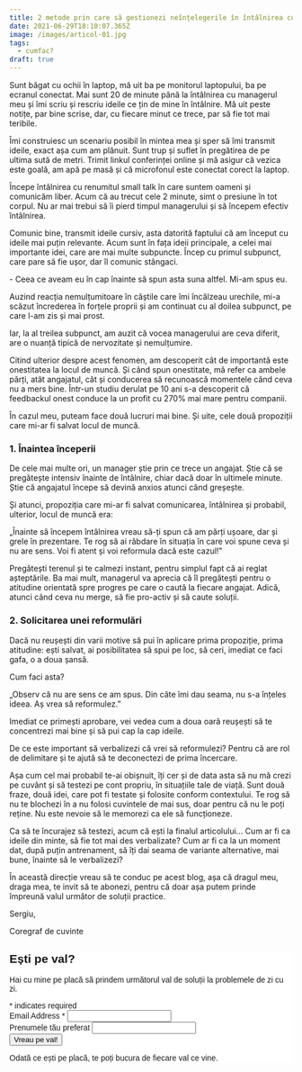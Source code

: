 ```yaml
---
title: 2 metode prin care să gestionezi neînțelegerile în întâlnirea cu managerul tău
date: 2021-06-29T18:10:07.365Z
image: /images/articol-01.jpg
tags:
  - cumfac?
draft: true
---
```

<!--StartFragment-->

Sunt băgat cu ochii în laptop, mă uit ba pe monitorul laptopului, ba pe ecranul conectat. Mai sunt 20 de minute până la întâlnirea cu managerul meu și îmi scriu și rescriu ideile ce țin de mine în întâlnire. Mă uit peste notițe, par bine scrise, dar, cu fiecare minut ce trece, par să fie tot mai teribile.

Îmi construiesc un scenariu posibil în mintea mea și sper să îmi transmit ideile, exact așa cum am plănuit. Sunt trup și suflet în pregătirea de pe ultima sută de metri. Trimit linkul conferinței online și mă asigur că vezica este goală, am apă pe masă și că microfonul este conectat corect la laptop.

Începe întâlnirea cu renumitul small talk în care suntem oameni și comunicăm liber. Acum că au trecut cele 2 minute, simt o presiune în tot corpul. Nu ar mai trebui să îi pierd timpul managerului și să începem efectiv întâlnirea.

Comunic bine, transmit ideile cursiv, asta datorită faptului că am început cu ideile mai puțin relevante. Acum sunt în fața ideii principale, a celei mai importante idei, care are mai multe subpuncte. Încep cu primul subpunct, care pare să fie ușor, dar îl comunic stângaci. 

\- Ceea ce aveam eu în cap înainte să spun asta suna altfel. Mi-am spus eu.

Auzind reacția nemulțumitoare în căștile care îmi încălzeau urechile, mi-a scăzut încrederea în forțele proprii și am continuat cu al doilea subpunct, pe care l-am zis și mai prost.

Iar, la al treilea subpunct, am auzit că vocea managerului are ceva diferit, are o nuanță tipică de nervozitate și nemulțumire. 

Citind ulterior despre acest fenomen, am descoperit cât de importantă este onestitatea la locul de muncă. Și când spun onestitate, mă refer ca ambele părți, atât angajatul, cât și conducerea să recunoască momentele când ceva nu a mers bine. Într-un studiu derulat pe 10 ani s-a descoperit că feedbackul onest conduce la un profit cu 270% mai mare pentru companii.

În cazul meu, puteam face două lucruri mai bine. Și uite, cele două propoziții care mi-ar fi salvat locul de muncă.

### **1. Înaintea începerii**

De cele mai multe ori, un manager știe prin ce trece un angajat. Știe că se pregătește intensiv înainte de întâlnire, chiar dacă doar în ultimele minute. Știe că angajatul începe să devină anxios atunci când greșește.

Și atunci, propoziția care mi-ar fi salvat comunicarea, întâlnirea și probabil, ulterior, locul de muncă era:

„Înainte să începem întâlnirea vreau să-ți spun că am părți ușoare, dar și grele în prezentare. Te rog să ai răbdare în situația în care voi spune ceva și nu are sens. Voi fi atent și voi reformula dacă este cazul!”

Pregătești terenul și te calmezi instant, pentru simplul fapt că ai reglat așteptările. Ba mai mult, managerul va aprecia că îl pregătești pentru o atitudine orientată spre progres pe care o caută la fiecare angajat. Adică, atunci când ceva nu merge, să fie pro-activ și să caute soluții.

### **2. Solicitarea unei reformulări**

Dacă nu reușești din varii motive să pui în aplicare prima propoziție, prima atitudine: ești salvat, ai posibilitatea să spui pe loc, să ceri, imediat ce faci gafa, o a doua șansă.

Cum faci asta?

„Observ că nu are sens ce am spus. Din câte îmi dau seama, nu s-a înțeles ideea. Aș vrea să reformulez.”

Imediat ce primești aprobare, vei vedea cum a doua oară reușești să te concentrezi mai bine și să pui cap la cap ideile.

De ce este important să verbalizezi că vrei să reformulezi? Pentru că are rol de delimitare și te ajută să te deconectezi de prima încercare.

Așa cum cel mai probabil te-ai obișnuit, îți cer și de data asta să nu mă crezi pe cuvânt și să testezi pe cont propriu, în situațiile tale de viață. Sunt două fraze, două idei, care pot fi testate și folosite conform contextului. Te rog să nu te blochezi în a nu folosi cuvintele de mai sus, doar pentru că nu le poți reține. Nu este nevoie să le memorezi ca ele să funcționeze.

Ca să te încurajez să testezi, acum că ești la finalul articolului… Cum ar fi ca ideile din minte, să fie tot mai des verbalizate? Cum ar fi ca la un moment dat, după puțin antrenament, să îți dai seama de variante alternative, mai bune, înainte să le verbalizezi?

În această direcție vreau să te conduc pe acest blog, așa că dragul meu, draga mea, te invit să te abonezi, pentru că doar așa putem prinde împreună valul următor de soluții practice.

Sergiu,

Coregraf de cuvinte

<!--EndFragment-->

<!-- Begin Mailchimp Signup Form -->

<link href="//cdn-images.mailchimp.com/embedcode/classic-10_7.css" rel="stylesheet" type="text/css">
<style type="text/css">
	#mc_embed_signup{background:#fff; clear:left; font:14px Helvetica,Arial,sans-serif; }
	/* Add your own Mailchimp form style overrides in your site stylesheet or in this style block.
	   We recommend moving this block and the preceding CSS link to the HEAD of your HTML file. */
</style>
<div id="mc_embed_signup">
<form action="https://sergiu-adrian.us6.list-manage.com/subscribe/post?u=8afc636eecb08cf316417c49f&amp;id=fd48a45d07" method="post" id="mc-embedded-subscribe-form" name="mc-embedded-subscribe-form" class="validate" target="_blank" novalidate>
    <div id="mc_embed_signup_scroll">
	<h2>Ești pe val?</h2>

<p>Hai cu mine pe placă să prindem următorul val de soluții la problemele de zi cu zi.</p>
<div class="indicates-required"><span class="asterisk">*</span> indicates required</div>
<div class="mc-field-group">
	<label for="mce-EMAIL">Email Address  <span class="asterisk">*</span>
</label>
	<input type="email" value="" name="EMAIL" class="required email" id="mce-EMAIL">
</div>
<div class="mc-field-group">
	<label for="mce-FNAME">Prenumele tău preferat </label>
	<input type="text" value="" name="FNAME" class="" id="mce-FNAME">
</div>
	<div id="mce-responses" class="clear">
		<div class="response" id="mce-error-response" style="display:none"></div>
		<div class="response" id="mce-success-response" style="display:none"></div>
	</div>    <!-- real people should not fill this in and expect good things - do not remove this or risk form bot signups-->
    <div style="position: absolute; left: -5000px;" aria-hidden="true"><input type="text" name="b_8afc636eecb08cf316417c49f_fd48a45d07" tabindex="-1" value=""></div>
<div class="clear"><input type="submit" value="Vreau pe val!" name="subscribe" id="mc-embedded-subscribe" class="button"></div>

<p>Odată ce ești pe placă, te poți bucura de fiecare val ce vine.</p>    
    </div>
</form>
</div>

<!--End mc_embed_signup-->